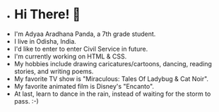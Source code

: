 - # Hi There! 👋
- I'm Adyaa Aradhana Panda, a 7th grade student.
- I live in Odisha, India.
- I'd like to enter to enter Civil Service in future.
- I'm currently working on HTML & CSS.
- My hobbies include drawing caricatures/cartoons, dancing, reading stories, and writing poems.
- My favorite TV show is "Miraculous: Tales Of Ladybug & Cat Noir".
- My favorite animated film is Disney's "Encanto".
- At last, learn to dance in the rain, instead of waiting for the storm to pass. :-)
